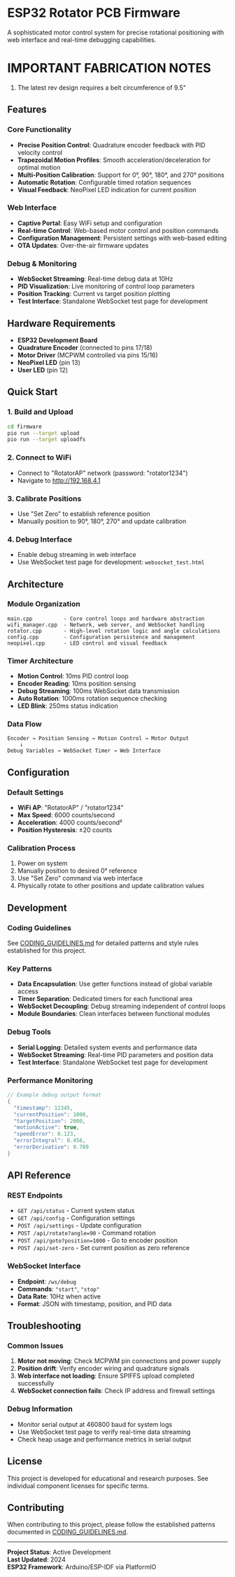 # ESP32 Rotator PCB Firmware

A sophisticated motor control system for precise rotational positioning with web interface and real-time debugging capabilities.

# IMPORTANT FABRICATION NOTES

1. The latest rev design requires a belt circumference of 9.5"


## Features

### Core Functionality
- **Precise Position Control**: Quadrature encoder feedback with PID velocity control
- **Trapezoidal Motion Profiles**: Smooth acceleration/deceleration for optimal motion
- **Multi-Position Calibration**: Support for 0°, 90°, 180°, and 270° positions
- **Automatic Rotation**: Configurable timed rotation sequences
- **Visual Feedback**: NeoPixel LED indication for current position

### Web Interface
- **Captive Portal**: Easy WiFi setup and configuration
- **Real-time Control**: Web-based motor control and position commands
- **Configuration Management**: Persistent settings with web-based editing
- **OTA Updates**: Over-the-air firmware updates

### Debug & Monitoring
- **WebSocket Streaming**: Real-time debug data at 10Hz
- **PID Visualization**: Live monitoring of control loop parameters
- **Position Tracking**: Current vs target position plotting
- **Test Interface**: Standalone WebSocket test page for development

## Hardware Requirements

- **ESP32 Development Board**
- **Quadrature Encoder** (connected to pins 17/18)
- **Motor Driver** (MCPWM controlled via pins 15/16)
- **NeoPixel LED** (pin 13)
- **User LED** (pin 12)

## Quick Start

### 1. Build and Upload
```bash
cd firmware
pio run --target upload
pio run --target uploadfs
```

### 2. Connect to WiFi
- Connect to "RotatorAP" network (password: "rotator1234")
- Navigate to http://192.168.4.1

### 3. Calibrate Positions
- Use "Set Zero" to establish reference position
- Manually position to 90°, 180°, 270° and update calibration

### 4. Debug Interface
- Enable debug streaming in web interface
- Use WebSocket test page for development: `websocket_test.html`

## Architecture

### Module Organization
```
main.cpp          - Core control loops and hardware abstraction
wifi_manager.cpp  - Network, web server, and WebSocket handling  
rotator.cpp       - High-level rotation logic and angle calculations
config.cpp        - Configuration persistence and management
neopixel.cpp      - LED control and visual feedback
```

### Timer Architecture
- **Motion Control**: 10ms PID control loop
- **Encoder Reading**: 10ms position sensing
- **Debug Streaming**: 100ms WebSocket data transmission
- **Auto Rotation**: 1000ms rotation sequence checking
- **LED Blink**: 250ms status indication

### Data Flow
```
Encoder → Position Sensing → Motion Control → Motor Output
    ↓
Debug Variables → WebSocket Timer → Web Interface
```

## Configuration

### Default Settings
- **WiFi AP**: "RotatorAP" / "rotator1234"
- **Max Speed**: 6000 counts/second
- **Acceleration**: 4000 counts/second²
- **Position Hysteresis**: ±20 counts

### Calibration Process
1. Power on system
2. Manually position to desired 0° reference
3. Use "Set Zero" command via web interface
4. Physically rotate to other positions and update calibration values

## Development

### Coding Guidelines
See [CODING_GUIDELINES.md](CODING_GUIDELINES.md) for detailed patterns and style rules established for this project.

### Key Patterns
- **Data Encapsulation**: Use getter functions instead of global variable access
- **Timer Separation**: Dedicated timers for each functional area
- **WebSocket Decoupling**: Debug streaming independent of control loops
- **Module Boundaries**: Clean interfaces between functional modules

### Debug Tools
- **Serial Logging**: Detailed system events and performance data
- **WebSocket Streaming**: Real-time PID parameters and position data
- **Test Interface**: Standalone WebSocket test page for development

### Performance Monitoring
```cpp
// Example debug output format
{
  "timestamp": 12345,
  "currentPosition": 1000,
  "targetPosition": 2000,
  "motionActive": true,
  "speedError": 0.123,
  "errorIntegral": 0.456,
  "errorDerivative": 0.789
}
```

## API Reference

### REST Endpoints
- `GET /api/status` - Current system status
- `GET /api/config` - Configuration settings
- `POST /api/settings` - Update configuration
- `POST /api/rotate?angle=90` - Command rotation
- `POST /api/goto?position=1000` - Go to encoder position
- `POST /api/set-zero` - Set current position as zero reference

### WebSocket Interface
- **Endpoint**: `/ws/debug`
- **Commands**: `"start"`, `"stop"`
- **Data Rate**: 10Hz when active
- **Format**: JSON with timestamp, position, and PID data

## Troubleshooting

### Common Issues
1. **Motor not moving**: Check MCPWM pin connections and power supply
2. **Position drift**: Verify encoder wiring and quadrature signals
3. **Web interface not loading**: Ensure SPIFFS upload completed successfully
4. **WebSocket connection fails**: Check IP address and firewall settings

### Debug Information
- Monitor serial output at 460800 baud for system logs
- Use WebSocket test page to verify real-time data streaming
- Check heap usage and performance metrics in serial output

## License

This project is developed for educational and research purposes. See individual component licenses for specific terms.

## Contributing

When contributing to this project, please follow the established patterns documented in [CODING_GUIDELINES.md](CODING_GUIDELINES.md).

---

**Project Status**: Active Development  
**Last Updated**: 2024  
**ESP32 Framework**: Arduino/ESP-IDF via PlatformIO 